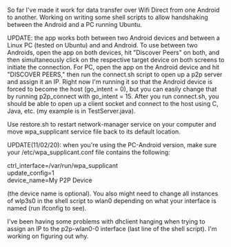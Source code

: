 So far I've made it work for data transfer over Wifi Direct from one Android to another. Working on writing some shell scripts to allow handshaking between the Android and a PC running Ubuntu.

UPDATE: the app works both between two Android devices and between a Linux PC (tested on Ubuntu) and and Android. To use between two Androids, open the app on both devices, hit "Discover Peers" on both, and then simultaneously click on the respective target device on both screens to initiate the connection. For PC, open the app on the Android device and hit "DISCOVER PEERS," then run the connect.sh script to open up a p2p server and assign it an IP. Right now I'm running it so that the Android device is forced to become the host (go_intent = 0), but you can easily change that by running p2p_connect with go_intent = 15. After you run connect.sh, you should be able to open up a client socket and connect to the host using C, Java, etc. (my example is in TestServer.java).  

Use restore.sh to restart network-manager service on your computer and move wpa_supplicant service file back to its default location.   

UPDATE(11/02/20): when you're using the PC-Android version, make sure your /etc/wpa_supplicant.conf file contains the following:  

ctrl_interface=/var/run/wpa_supplicant  
update_config=1  
device_name=My P2P Device  

(the device name is optional). You also might need to change all instances of wlp3s0 in the shell script to wlan0 depending on what your interface is named (run ifconfig to see).  

I've been having some problems with dhclient hanging when trying to assign an IP to the p2p-wlan0-0 interface (last line of the shell script). I'm working on figuring out why. 



